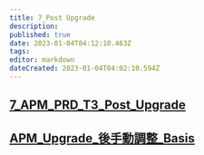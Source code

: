 ```yaml
---
title: 7_Post Upgrade
description: 
published: true
date: 2023-01-04T04:12:10.463Z
tags: 
editor: markdown
dateCreated: 2023-01-04T04:02:10.594Z
---
```


## [7_APM_PRD_T3_Post_Upgrade](home/S2_SAP_NetWeaver_Skills/SAP_Upgrade(ECC)/J10/7_Post_Upgrade/7_APM_PRD_T3_Post_Upgrade)
## [APM_Upgrade_後手動調整_Basis](home/S2_SAP_NetWeaver_Skills/SAP_Upgrade(ECC)/J10/7_Post_Upgrade/APM_Upgrade_後手動調整_Basis)